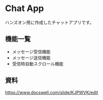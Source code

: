# Chat App

ハンズオン用に作成したチャットアプリです。

## 機能一覧

* メッセージ受信機能
* メッセージ送信機能
* 受信時自動スクロール機能

## 資料

https://www.docswell.com/slide/KJPWVK/edit
